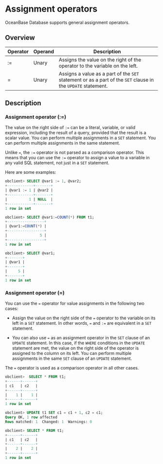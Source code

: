 # Assignment operators

OceanBase Database supports general assignment operators.

## Overview

| Operator | Operand | Description |
|-----|-----|----------------------------------------------------|
| := | Unary | Assigns the value on the right of the operator to the variable on the left. |
| = | Unary | Assigns a value as a part of the `SET` statement or as a part of the `SET` clause in the `UPDATE` statement. |

## Description

### Assignment operator (:=)

The value on the right side of `:=` can be a literal, variable, or valid expression, including the result of a query, provided that the result is a scalar value. You can perform multiple assignments in a `SET` statement. You can perform multiple assignments in the same statement.

Unlike `=`, the `:=` operator is not parsed as a comparison operator. This means that you can use the `:=` operator to assign a value to a variable in any valid SQL statement, not just in a `SET` statement.

Here are some examples:

```sql
obclient> SELECT @var1 := 1, @var2;
+------------+-------+
| @var1 := 1 | @var2 |
+------------+-------+
|          1 | NULL  |
+------------+-------+
1 row in set

obclient> SELECT @var1:=COUNT(*) FROM t1;
+-----------------+
| @var1:=COUNT(*) |
+-----------------+
|               5 |
+-----------------+
1 row in set

obclient> SELECT @var1;
+-------+
| @var1 |
+-------+
|     5 |
+-------+
1 row in set
```

### Assignment operator (=)

You can use the `=` operator for value assignments in the following two cases:

* Assign the value on the right side of the `=` operator to the variable on its left in a `SET` statement. In other words, `=` and `:=` are equivalent in a `SET` statement.

* You can also use `=` as an assignment operator in the `SET` clause of an `UPDATE` statement. In this case, if the `WHERE` conditions in the `UPDATE` statement are met, the value on the right side of the operator is assigned to the column on its left. You can perform multiple assignments in the same `SET` clause of an `UPDATE` statement.

The `=` operator is used as a comparison operator in all other cases.

```sql
obclient>  SELECT * FROM t1;
+------+------+
| c1   | c2   |
+------+------+
|    1 |    1 |
+------+------+
1 row in set

obclient> UPDATE t1 SET c1 = c1 + 1, c2 = c1;
Query OK, 1 row affected
Rows matched: 1  Changed: 1  Warnings: 0

obclient> SELECT * FROM t1;
+------+------+
| c1   | c2   |
+------+------+
|    2 |    2 |
+------+------+
1 row in set
```
